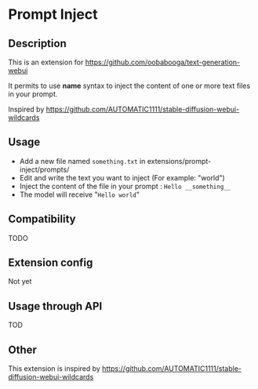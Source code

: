 # Prompt Inject

## Description

This is an extension for https://github.com/oobabooga/text-generation-webui

It permits to use __name__ syntax to inject the content of one or more text files in your prompt.

Inspired by https://github.com/AUTOMATIC1111/stable-diffusion-webui-wildcards

## Usage

- Add a new file named ```something.txt``` in extensions/prompt-inject/prompts/
- Edit and write the text you want to inject (For example: "world")
- Inject the content of the file in your prompt : ```Hello __something__```
- The model will receive "```Hello world```"

## Compatibility
TODO

## Extension config
Not yet

## Usage through API
TOD

## Other

This extension is inspired by https://github.com/AUTOMATIC1111/stable-diffusion-webui-wildcards

